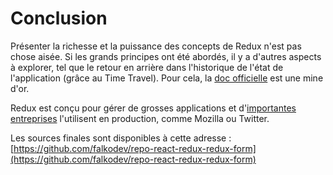 # Conclusion

Présenter la richesse et la puissance des concepts de Redux n'est pas chose aisée. Si les grands principes ont été abordés, il y a d'autres aspects à explorer, tel que le retour en arrière dans l'historique de l'état de l'application \(grâce au Time Travel\). Pour cela, la [doc officielle](http://redux.js.org/) est une mine d'or.

Redux est conçu pour gérer de grosses applications et d'[importantes entreprises](http://redux.js.org/docs/faq/Miscellaneous.html#miscellaneous-real-projects) l'utilisent en production, comme Mozilla ou Twitter.

Les sources finales sont disponibles à cette adresse : [https://github.com/falkodev/repo-react-redux-redux-form](https://github.com/falkodev/repo-react-redux-redux-form)

